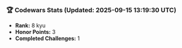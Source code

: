 ### 🏆 Codewars Stats (Updated: 2025-09-15 13:19:30 UTC)

- **Rank:** 8 kyu
- **Honor Points:** 3
- **Completed Challenges:** 1
